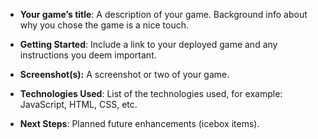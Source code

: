 - **Your game’s title**: A description of your game. Background info about why you chose the game is a nice touch.



- **Getting Started**: Include a link to your deployed game and any instructions you deem important.



- **Screenshot(s):** A screenshot or two of your game.



- **Technologies Used**: List of the technologies used, for example: JavaScript, HTML, CSS, etc.



- **Next Steps**: Planned future enhancements (icebox items).
